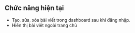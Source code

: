 ## Chức năng hiện tại

- Tạo, sửa, xóa bài viết trong dashboard sau khi đăng nhập.
- Hiển thị bài viết ngoài trang chủ
